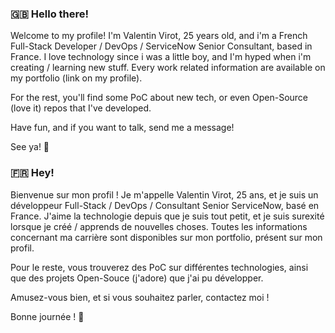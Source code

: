 ### 🇬🇧 Hello there!

Welcome to my profile! I'm Valentin Virot, 25 years old, and i'm a French Full-Stack Developer / DevOps / ServiceNow Senior Consultant, based in France.
I love technology since i was a little boy, and I'm hyped when i'm creating / learning new stuff.
Every work related information are available on my portfolio (link on my profile).

For the rest, you'll find some PoC about new tech, or even Open-Source (love it) repos that I've developed.

Have fun, and if you want to talk, send me a message!

See ya! 👋

### 🇫🇷 Hey!

Bienvenue sur mon profil ! Je m'appelle Valentin Virot, 25 ans, et je suis un développeur Full-Stack / DevOps / Consultant Senior ServiceNow, basé en France.
J'aime la technologie depuis que je suis tout petit, et je suis surexité lorsque je créé / apprends de nouvelles choses.
Toutes les informations concernant ma carrière sont disponibles sur mon portfolio, présent sur mon profil.

Pour le reste, vous trouverez des PoC sur différentes technologies, ainsi que des projets Open-Souce (j'adore) que j'ai pu développer.

Amusez-vous bien, et si vous souhaitez parler, contactez moi !

Bonne journée ! 👋
